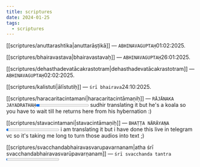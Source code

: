 ```yaml
---
title: scriptures
date: 2024-01-25
tags: 
  - scriptures
---
```


[[scriptures/anuttarashtika|anuttarāṣṭikā]] — `ABHINAVAGUPTAḤ`01:02:2025.

[[scriptures/bhairavastava|bhairavastavaḥ]] — `ABHINAVAGUPTAḤ`26:01:2025.

[[scriptures/dehasthadevatācakrastotram|dehasthadevatācakrastotram]] — `ABHINAVAGUPTAḤ`02:02:2025.

[[scriptures/kalistuti|ālīstutiḥ]] — `śrī bhairava`24:10:2025.

[[scriptures/haracaritacintamani|haracaritacintāmaṇiḥ]] — `RĀJĀNAKA JAYADRATHAḤ`<progress id="file" max="100" value="07">07%</progress> sudhir translating it but he's a koala so you have to wait till he returns here from his hybernation :)

[[scriptures/stavacintamani|stavacintāmaṇiḥ]] — `BHAṬṬA NĀRĀYAṆA`<progress id="file" max="100" value="04">04%</progress> i am translating it but i have done this live in telegram vc so it's taking me long to turn those audios into text ;)

[[scriptures/svacchandabhairavasvarupavarnanam|atha śrī svacchandabhairavasvarūpavarṇanam]] — `śrī svacchanda tantra`<progress id="file" max="100" value="02">02%</progress> 



